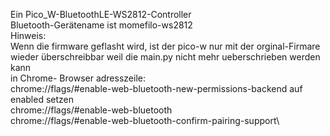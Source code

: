 Ein Pico_W-BluetoothLE-WS2812-Controller\
Bluetooth-Gerätename ist momefilo-ws2812\
Hinweis:\
Wenn die firmware geflasht wird, ist der pico-w nur mit der orginal-Firmare wieder überschreibbar weil die main.py nicht mehr ueberschrieben werden kann\
in Chrome- Browser adresszeile:\
chrome://flags/#enable-web-bluetooth-new-permissions-backend auf enabled setzen\
chrome://flags/#enable-web-bluetooth\
chrome://flags/#enable-web-bluetooth-confirm-pairing-support\
